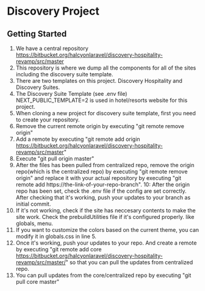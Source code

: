 # Discovery Project

## Getting Started

1. We have a central repository https://bitbucket.org/halcyonlaravel/discovery-hospitality-revamp/src/master
2. This repository is where we dump all the components for all of the sites including the discovery suite template.
3. There are two templates on this project. Discovery Hospitality and Discovery Suites.
4. The Discovery Suite Template (see .env file) NEXT_PUBLIC_TEMPLATE=2 is used in hotel/resorts website for this project.
5. When cloning a new project for discovery suite template, first you need to create your repository.
6. Remove the current remote origin by executing "git remote remove origin"
7. Add a remote by executing "git remote add origin https://bitbucket.org/halcyonlaravel/discovery-hospitality-revamp/src/master"
8. Execute "git pull origin master"
9. After the files has been pulled from centralized repo, remove the origin repo(which is the centralized repo) by executing "git remote remove origin" and replace it with your actual repository by executing "git remote add https://the-link-of-your-repo-branch".
   10: After the origin repo has been set, check the .env file if the config are set correctly. After checking that it's working, push your updates to your branch as initial commit.
10. If it's not working, check if the site has neccesary contents to make the site work. Check the prebuildUtilities file if it's configured properly. like globals, menu.
11. If you want to customize the colors based on the current theme, you can modify it in globals.css in line 5.
12. Once it's working, push your updates to your repo. And create a remote by executing "git remote add core https://bitbucket.org/halcyonlaravel/discovery-hospitality-revamp/src/master/" so that you can pull the updates from centralized repo.
13. You can pull updates from the core/centralized repo by executing "git pull core master"
